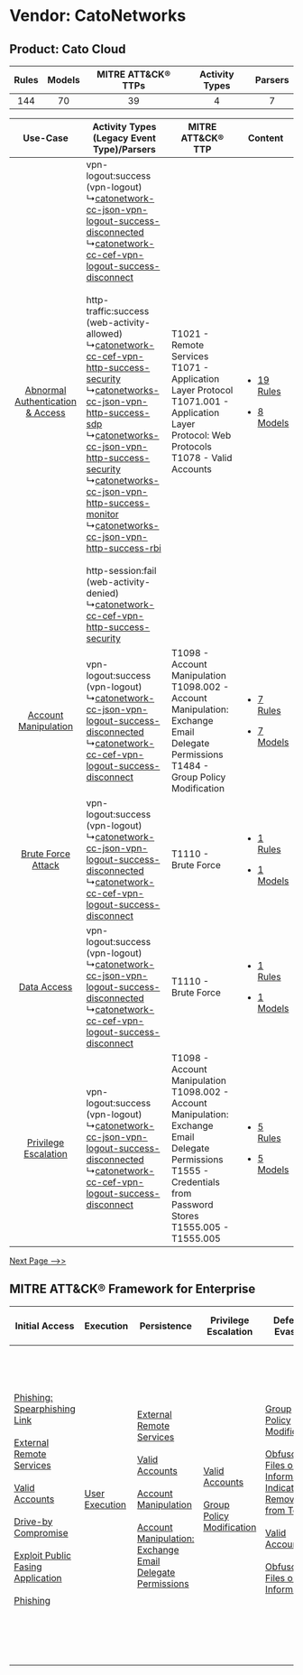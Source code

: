 Vendor: CatoNetworks
====================
Product: Cato Cloud
-------------------
| Rules | Models | MITRE ATT&CK® TTPs | Activity Types | Parsers |
|:-----:|:------:|:------------------:|:--------------:|:-------:|
|  144  |   70   |         39         |       4        |    7    |

|    Use-Case    | Activity Types (Legacy Event Type)/Parsers    | MITRE ATT&CK® TTP    | Content    |
|:----:| ---- | ---- | ---- |
| [Abnormal Authentication & Access](../../../UseCases/uc_abnormal_authentication_&_access.md) |  vpn-logout:success (vpn-logout)<br> ↳[catonetwork-cc-json-vpn-logout-success-disconnected](Ps/pC_catonetworkccjsonvpnlogoutsuccessdisconnected.md)<br> ↳[catonetwork-cc-cef-vpn-logout-success-disconnect](Ps/pC_catonetworkcccefvpnlogoutsuccessdisconnect.md)<br><br> http-traffic:success (web-activity-allowed)<br> ↳[catonetwork-cc-cef-vpn-http-success-security](Ps/pC_catonetworkcccefvpnhttpsuccesssecurity.md)<br> ↳[catonetworks-cc-json-vpn-http-success-sdp](Ps/pC_catonetworksccjsonvpnhttpsuccesssdp.md)<br> ↳[catonetworks-cc-json-vpn-http-success-security](Ps/pC_catonetworksccjsonvpnhttpsuccesssecurity.md)<br> ↳[catonetworks-cc-json-vpn-http-success-monitor](Ps/pC_catonetworksccjsonvpnhttpsuccessmonitor.md)<br> ↳[catonetworks-cc-json-vpn-http-success-rbi](Ps/pC_catonetworksccjsonvpnhttpsuccessrbi.md)<br><br> http-session:fail (web-activity-denied)<br> ↳[catonetwork-cc-cef-vpn-http-success-security](Ps/pC_catonetworkcccefvpnhttpsuccesssecurity.md)<br> | T1021 - Remote Services<br>T1071 - Application Layer Protocol<br>T1071.001 - Application Layer Protocol: Web Protocols<br>T1078 - Valid Accounts<br>    | [<ul><li>19 Rules</li></ul><ul><li>8 Models</li></ul>](RM/r_m_catonetworks_cato_cloud_Abnormal_Authentication_&_Access.md) |
|    [Account Manipulation](../../../UseCases/uc_account_manipulation.md)    |  vpn-logout:success (vpn-logout)<br> ↳[catonetwork-cc-json-vpn-logout-success-disconnected](Ps/pC_catonetworkccjsonvpnlogoutsuccessdisconnected.md)<br> ↳[catonetwork-cc-cef-vpn-logout-success-disconnect](Ps/pC_catonetworkcccefvpnlogoutsuccessdisconnect.md)<br>    | T1098 - Account Manipulation<br>T1098.002 - Account Manipulation: Exchange Email Delegate Permissions<br>T1484 - Group Policy Modification<br>    | [<ul><li>7 Rules</li></ul><ul><li>7 Models</li></ul>](RM/r_m_catonetworks_cato_cloud_Account_Manipulation.md)    |
|    [Brute Force Attack](../../../UseCases/uc_brute_force_attack.md)    |  vpn-logout:success (vpn-logout)<br> ↳[catonetwork-cc-json-vpn-logout-success-disconnected](Ps/pC_catonetworkccjsonvpnlogoutsuccessdisconnected.md)<br> ↳[catonetwork-cc-cef-vpn-logout-success-disconnect](Ps/pC_catonetworkcccefvpnlogoutsuccessdisconnect.md)<br>    | T1110 - Brute Force<br>    | [<ul><li>1 Rules</li></ul><ul><li>1 Models</li></ul>](RM/r_m_catonetworks_cato_cloud_Brute_Force_Attack.md)    |
|    [Data Access](../../../UseCases/uc_data_access.md)    |  vpn-logout:success (vpn-logout)<br> ↳[catonetwork-cc-json-vpn-logout-success-disconnected](Ps/pC_catonetworkccjsonvpnlogoutsuccessdisconnected.md)<br> ↳[catonetwork-cc-cef-vpn-logout-success-disconnect](Ps/pC_catonetworkcccefvpnlogoutsuccessdisconnect.md)<br>    | T1110 - Brute Force<br>    | [<ul><li>1 Rules</li></ul><ul><li>1 Models</li></ul>](RM/r_m_catonetworks_cato_cloud_Data_Access.md)    |
|    [Privilege Escalation](../../../UseCases/uc_privilege_escalation.md)    |  vpn-logout:success (vpn-logout)<br> ↳[catonetwork-cc-json-vpn-logout-success-disconnected](Ps/pC_catonetworkccjsonvpnlogoutsuccessdisconnected.md)<br> ↳[catonetwork-cc-cef-vpn-logout-success-disconnect](Ps/pC_catonetworkcccefvpnlogoutsuccessdisconnect.md)<br>    | T1098 - Account Manipulation<br>T1098.002 - Account Manipulation: Exchange Email Delegate Permissions<br>T1555 - Credentials from Password Stores<br>T1555.005 - T1555.005<br> | [<ul><li>5 Rules</li></ul><ul><li>5 Models</li></ul>](RM/r_m_catonetworks_cato_cloud_Privilege_Escalation.md)    |
[Next Page -->>](2_ds_catonetworks_cato_cloud.md)

MITRE ATT&CK® Framework for Enterprise
--------------------------------------
| Initial Access                                                                                                                                                                                                                                                                                                                                                                                                                                                   | Execution                                                           | Persistence                                                                                                                                                                                                                                                                                                                                 | Privilege Escalation                                                                                                                              | Defense Evasion                                                                                                                                                                                                                                                                                                                                             | Credential Access                                                                                                                                                                                                                                                                                                                                | Discovery | Lateral Movement                                                                                                                                | Collection | Command and Control                                                                                                                                                                                                                                                                                                                                                                                                                                                                                                                                                        | Exfiltration                                                                                                                                                                                                                                                                                                                                                                                                                                                                                                                                                                                                                                                                                                                                        | Impact                                                                  |
| ---------------------------------------------------------------------------------------------------------------------------------------------------------------------------------------------------------------------------------------------------------------------------------------------------------------------------------------------------------------------------------------------------------------------------------------------------------------- | ------------------------------------------------------------------- | ------------------------------------------------------------------------------------------------------------------------------------------------------------------------------------------------------------------------------------------------------------------------------------------------------------------------------------------- | ------------------------------------------------------------------------------------------------------------------------------------------------- | ----------------------------------------------------------------------------------------------------------------------------------------------------------------------------------------------------------------------------------------------------------------------------------------------------------------------------------------------------------- | ------------------------------------------------------------------------------------------------------------------------------------------------------------------------------------------------------------------------------------------------------------------------------------------------------------------------------------------------ | --------- | ----------------------------------------------------------------------------------------------------------------------------------------------- | ---------- | -------------------------------------------------------------------------------------------------------------------------------------------------------------------------------------------------------------------------------------------------------------------------------------------------------------------------------------------------------------------------------------------------------------------------------------------------------------------------------------------------------------------------------------------------------------------------- | --------------------------------------------------------------------------------------------------------------------------------------------------------------------------------------------------------------------------------------------------------------------------------------------------------------------------------------------------------------------------------------------------------------------------------------------------------------------------------------------------------------------------------------------------------------------------------------------------------------------------------------------------------------------------------------------------------------------------------------------------- | ----------------------------------------------------------------------- |
| [Phishing: Spearphishing Link](https://attack.mitre.org/techniques/T1566/002)<br><br>[External Remote Services](https://attack.mitre.org/techniques/T1133)<br><br>[Valid Accounts](https://attack.mitre.org/techniques/T1078)<br><br>[Drive-by Compromise](https://attack.mitre.org/techniques/T1189)<br><br>[Exploit Public Fasing Application](https://attack.mitre.org/techniques/T1190)<br><br>[Phishing](https://attack.mitre.org/techniques/T1566)<br><br> | [User Execution](https://attack.mitre.org/techniques/T1204)<br><br> | [External Remote Services](https://attack.mitre.org/techniques/T1133)<br><br>[Valid Accounts](https://attack.mitre.org/techniques/T1078)<br><br>[Account Manipulation](https://attack.mitre.org/techniques/T1098)<br><br>[Account Manipulation: Exchange Email Delegate Permissions](https://attack.mitre.org/techniques/T1098/002)<br><br> | [Valid Accounts](https://attack.mitre.org/techniques/T1078)<br><br>[Group Policy Modification](https://attack.mitre.org/techniques/T1484)<br><br> | [Group Policy Modification](https://attack.mitre.org/techniques/T1484)<br><br>[Obfuscated Files or Information: Indicator Removal from Tools](https://attack.mitre.org/techniques/T1027/005)<br><br>[Valid Accounts](https://attack.mitre.org/techniques/T1078)<br><br>[Obfuscated Files or Information](https://attack.mitre.org/techniques/T1027)<br><br> | [Brute Force](https://attack.mitre.org/techniques/T1110)<br><br>[Steal or Forge Kerberos Tickets](https://attack.mitre.org/techniques/T1558)<br><br>[Credentials from Password Stores](https://attack.mitre.org/techniques/T1555)<br><br>[Steal or Forge Kerberos Tickets: Kerberoasting](https://attack.mitre.org/techniques/T1558/003)<br><br> |           | [Remote Services](https://attack.mitre.org/techniques/T1021)<br><br>[Internal Spearphishing](https://attack.mitre.org/techniques/T1534)<br><br> |            | [Web Service](https://attack.mitre.org/techniques/T1102)<br><br>[Application Layer Protocol: Web Protocols](https://attack.mitre.org/techniques/T1071/001)<br><br>[Dynamic Resolution](https://attack.mitre.org/techniques/T1568)<br><br>[Dynamic Resolution: Domain Generation Algorithms](https://attack.mitre.org/techniques/T1568/002)<br><br>[Proxy: Multi-hop Proxy](https://attack.mitre.org/techniques/T1090/003)<br><br>[Application Layer Protocol](https://attack.mitre.org/techniques/T1071)<br><br>[Proxy](https://attack.mitre.org/techniques/T1090)<br><br> | [Exfiltration Over Alternative Protocol](https://attack.mitre.org/techniques/T1048)<br><br>[Exfiltration Over Alternative Protocol: Exfiltration Over Unencrypted/Obfuscated Non-C2 Protocol](https://attack.mitre.org/techniques/T1048/003)<br><br>[Exfiltration Over Physical Medium: Exfiltration over USB](https://attack.mitre.org/techniques/T1052/001)<br><br>[Exfiltration Over C2 Channel](https://attack.mitre.org/techniques/T1041)<br><br>[Exfiltration Over Physical Medium](https://attack.mitre.org/techniques/T1052)<br><br>[Exfiltration Over Web Service: Exfiltration to Cloud Storage](https://attack.mitre.org/techniques/T1567/002)<br><br>[Exfiltration Over Web Service](https://attack.mitre.org/techniques/T1567)<br><br> | [Resource Hijacking](https://attack.mitre.org/techniques/T1496)<br><br> |